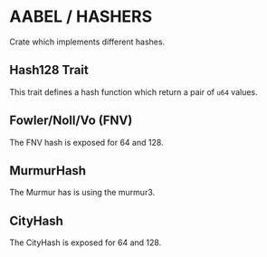 # AABEL / HASHERS
Crate which implements different hashes.

## Hash128 Trait
This trait defines a hash function which return a pair of `u64` values.

## Fowler/Noll/Vo (FNV)
The FNV hash is exposed for 64 and 128.

## MurmurHash
The Murmur has is using the murmur3.

## CityHash
The CityHash is exposed for 64 and 128.
